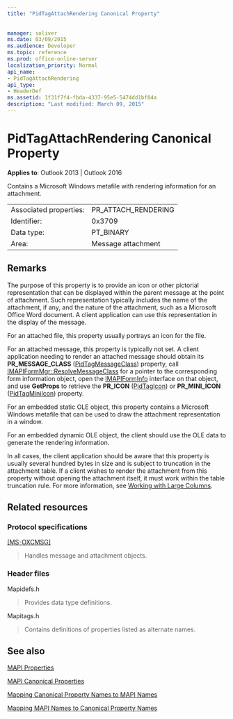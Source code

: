 ```yaml
---
title: "PidTagAttachRendering Canonical Property"
 
 
manager: soliver
ms.date: 03/09/2015
ms.audience: Developer
ms.topic: reference
ms.prod: office-online-server
localization_priority: Normal
api_name:
- PidTagAttachRendering
api_type:
- HeaderDef
ms.assetid: 1f31f7f4-fbda-4337-95e5-5474dd1bf84a
description: "Last modified: March 09, 2015"
---
```


# PidTagAttachRendering Canonical Property

  
  
**Applies to**: Outlook 2013 | Outlook 2016 
  
Contains a Microsoft Windows metafile with rendering information for an attachment. 
  
|||
|:-----|:-----|
|Associated properties:  <br/> |PR_ATTACH_RENDERING  <br/> |
|Identifier:  <br/> |0x3709  <br/> |
|Data type:  <br/> |PT_BINARY  <br/> |
|Area:  <br/> |Message attachment  <br/> |
   
## Remarks

The purpose of this property is to provide an icon or other pictorial representation that can be displayed within the parent message at the point of attachment. Such representation typically includes the name of the attachment, if any, and the nature of the attachment, such as a Microsoft Office Word document. A client application can use this representation in the display of the message. 
  
For an attached file, this property usually portrays an icon for the file. 
  
For an attached message, this property is typically not set. A client application needing to render an attached message should obtain its **PR_MESSAGE_CLASS** ([PidTagMessageClass](pidtagmessageclass-canonical-property.md)) property, call [IMAPIFormMgr::ResolveMessageClass](imapiformmgr-resolvemessageclass.md) for a pointer to the corresponding form information object, open the [IMAPIFormInfo](imapiforminfoimapiprop.md) interface on that object, and use **GetProps** to retrieve the **PR_ICON** ([PidTagIcon](pidtagicon-canonical-property.md)) or **PR_MINI_ICON** ([PidTagMiniIcon](pidtagminiicon-canonical-property.md)) property. 
  
For an embedded static OLE object, this property contains a Microsoft Windows metafile that can be used to draw the attachment representation in a window. 
  
For an embedded dynamic OLE object, the client should use the OLE data to generate the rendering information. 
  
In all cases, the client application should be aware that this property is usually several hundred bytes in size and is subject to truncation in the attachment table. If a client wishes to render the attachment from this property without opening the attachment itself, it must work within the table truncation rule. For more information, see [Working with Large Columns](working-with-large-columns.md). 
  
## Related resources

### Protocol specifications

[[MS-OXCMSG]](https://msdn.microsoft.com/library/7fd7ec40-deec-4c06-9493-1bc06b349682%28Office.15%29.aspx)
  
> Handles message and attachment objects.
    
### Header files

Mapidefs.h
  
> Provides data type definitions.
    
Mapitags.h
  
> Contains definitions of properties listed as alternate names.
    
## See also



[MAPI Properties](mapi-properties.md)
  
[MAPI Canonical Properties](mapi-canonical-properties.md)
  
[Mapping Canonical Property Names to MAPI Names](mapping-canonical-property-names-to-mapi-names.md)
  
[Mapping MAPI Names to Canonical Property Names](mapping-mapi-names-to-canonical-property-names.md)

